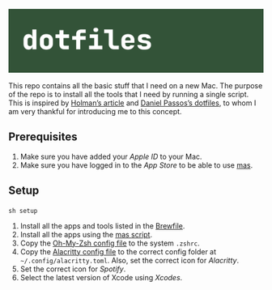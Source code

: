 ![dotfiles](https://github.com/joaotribuzy/dotfiles/blob/main/thumbnail.svg)

This repo contains all the basic stuff that I need on a new Mac. The purpose of the repo is to install all the tools that I need by running a single script. This is inspired by [Holman’s article](https://zachholman.com/2010/08/dotfiles-are-meant-to-be-forked/) and [Daniel Passos’s dotfiles](https://github.com/danielpassos/dotfiles), to whom I am very thankful for introducing me to this concept.

## Prerequisites
1. Make sure you have added your *Apple ID* to your Mac.
2. Make sure you have logged in to the *App Store* to be able to use [mas](https://github.com/mas-cli/mas).

## Setup
`sh setup`
1. Install all the apps and tools listed in the [Brewfile](https://github.com/joaotribuzy/dotfiles/blob/main/homebrew/Brewfile).
2. Install all the apps using the [mas script](https://github.com/joaotribuzy/dotfiles/blob/main/mas/mas.sh).
3. Copy the [Oh-My-Zsh config file](https://github.com/joaotribuzy/dotfiles/blob/main/zsh/.zshrc) to the system `.zshrc`.
4. Copy the [Alacritty config file](https://github.com/joaotribuzy/dotfiles/blob/main/alacritty/alacritty.toml) to the correct config folder at `~/.config/alacritty.toml`. Also, set the correct icon for *Alacritty*.
5. Set the correct icon for *Spotify*.
6. Select the latest version of Xcode using *Xcodes*.
